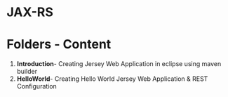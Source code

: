 # JAX-RS

# Folders - Content
1. **Introduction**- Creating Jersey Web Application in eclipse using maven builder
2. **HelloWorld**- Creating Hello World Jersey Web Application & REST Configuration
